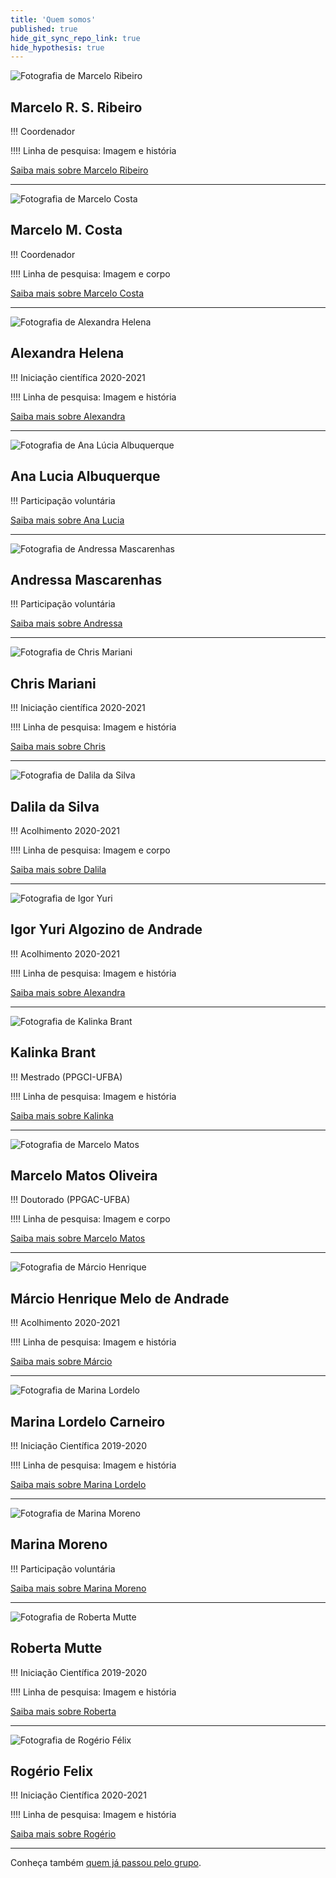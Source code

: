 ```yaml
---
title: 'Quem somos'
published: true
hide_git_sync_repo_link: true
hide_hypothesis: true
---
```


![Fotografia de Marcelo Ribeiro](imgs/marceloribeiro.jpg?resize=200&classes=right,s-circle)

## Marcelo R. S. Ribeiro

!!! Coordenador

!!!! Linha de pesquisa: Imagem e história

[Saiba mais sobre Marcelo Ribeiro](/quem-somos/coordenadores/marcelo-ribeiro?classes=btn,btn-primary,btn-lg)

---

![Fotografia de Marcelo Costa](imgs/marcelocosta.jpg?resize=200&classes=right,s-circle)

## Marcelo M. Costa

!!! Coordenador

!!!! Linha de pesquisa: Imagem e corpo

[Saiba mais sobre Marcelo Costa](/quem-somos/coordenadores/marcelo-costa?classes=btn,btn-primary,btn-lg)

---

![Fotografia de Alexandra Helena](imgs/AlexandraHelena.jpg?resize=200&classes=right,s-circle)

## Alexandra Helena 

!!! Iniciação científica 2020-2021

!!!! Linha de pesquisa: Imagem e história

[Saiba mais sobre Alexandra](/quem-somos/integrantes/alexandra-helena?classes=btn,btn-primary,btn-lg)

---

![Fotografia de Ana Lúcia Albuquerque](imgs/AnaLuciaAlbuquerque.jpg?resize=200&classes=right,s-circle)

## Ana Lucia Albuquerque

!!! Participação voluntária

[Saiba mais sobre Ana Lucia](/quem-somos/integrantes/ana-lucia-albuquerque?classes=btn,btn-primary,btn-lg)

---

![Fotografia de Andressa Mascarenhas](imgs/AndressaMascarenhas.jpg?resize=200&classes=right,s-circle)

## Andressa Mascarenhas 

!!! Participação voluntária

[Saiba mais sobre Andressa](/quem-somos/integrantes/andressa-mascarenhas?classes=btn,btn-primary,btn-lg)

---

![Fotografia de Chris Mariani](imgs/ChrisMariani.jpg?resize=200&classes=right,s-circle)

## Chris Mariani 

!!! Iniciação científica 2020-2021

!!!! Linha de pesquisa: Imagem e história

[Saiba mais sobre Chris](/quem-somos/integrantes/chris-mariani?classes=btn,btn-primary,btn-lg)

---

![Fotografia de Dalila da Silva](imgs/Dalila%20da%20Silva.jpg?resize=200&classes=right,s-circle)

## Dalila da Silva

!!! Acolhimento 2020-2021

!!!! Linha de pesquisa: Imagem e corpo

[Saiba mais sobre Dalila](/quem-somos/integrantes/dalila-da-silva?classes=btn,btn-primary,btn-lg)

---

![Fotografia de Igor Yuri](imgs/IgorYuri.jpg?resize=200&classes=right,s-circle)

## Igor Yuri Algozino de Andrade 

!!! Acolhimento 2020-2021

!!!! Linha de pesquisa: Imagem e história

[Saiba mais sobre Alexandra](/quem-somos/integrantes/igor-yuri?classes=btn,btn-primary,btn-lg)

---

![Fotografia de Kalinka Brant](imgs/KalinkaBrant.jpg?resize=200&classes=right,s-circle)

## Kalinka Brant

!!! Mestrado (PPGCI-UFBA)

!!!! Linha de pesquisa: Imagem e história

[Saiba mais sobre Kalinka](/quem-somos/integrantes/kalinka-brant?classes=btn,btn-primary,btn-lg)

---

![Fotografia de Marcelo Matos](imgs/MarceloMatos.jpg?resize=200&classes=right,s-circle)

## Marcelo Matos Oliveira

!!! Doutorado (PPGAC-UFBA)

!!!! Linha de pesquisa: Imagem e corpo

[Saiba mais sobre Marcelo Matos](/quem-somos/integrantes/marcelo-matos?classes=btn,btn-primary,btn-lg)

---

![Fotografia de Márcio Henrique](imgs/MarcioHenrique.jpg?resize=200&classes=right,s-circle)

## Márcio Henrique Melo de Andrade

!!! Acolhimento 2020-2021

!!!! Linha de pesquisa: Imagem e história

[Saiba mais sobre Márcio](/quem-somos/integrantes/marcio-henrique?classes=btn,btn-primary,btn-lg)

---

![Fotografia de Marina Lordelo](imgs/MarinaLordelo.jpeg?resize=200&classes=right,s-circle)

## Marina Lordelo Carneiro

!!! Iniciação Científica 2019-2020

!!!! Linha de pesquisa: Imagem e história

[Saiba mais sobre Marina Lordelo](/quem-somos/integrantes/marina-lordelo?classes=btn,btn-primary,btn-lg)

---

![Fotografia de Marina Moreno](imgs/MarinaMoreno.jpg?resize=200&classes=right,s-circle)

## Marina Moreno

!!! Participação voluntária

[Saiba mais sobre Marina Moreno](/quem-somos/integrantes/marina-moreno?classes=btn,btn-primary,btn-lg)

---

![Fotografia de Roberta Mutte](imgs/RobertaMutte.jpg?resize=200&classes=right,s-circle)

## Roberta Mutte

!!! Iniciação Científica 2019-2020

!!!! Linha de pesquisa: Imagem e história

[Saiba mais sobre Roberta](/quem-somos/integrantes/roberta-mutte?classes=btn,btn-primary,btn-lg)

---

![Fotografia de Rogério Félix](imgs/RogerioFelix.jpg?resize=200&classes=right,s-circle)

## Rogério Felix

!!! Iniciação Científica 2020-2021

!!!! Linha de pesquisa: Imagem e história

[Saiba mais sobre Rogério](/quem-somos/integrantes/rogerio-felix?classes=btn,btn-primary,btn-lg)

---

Conheça também [quem já passou pelo grupo](/quem-somos/egressos/).